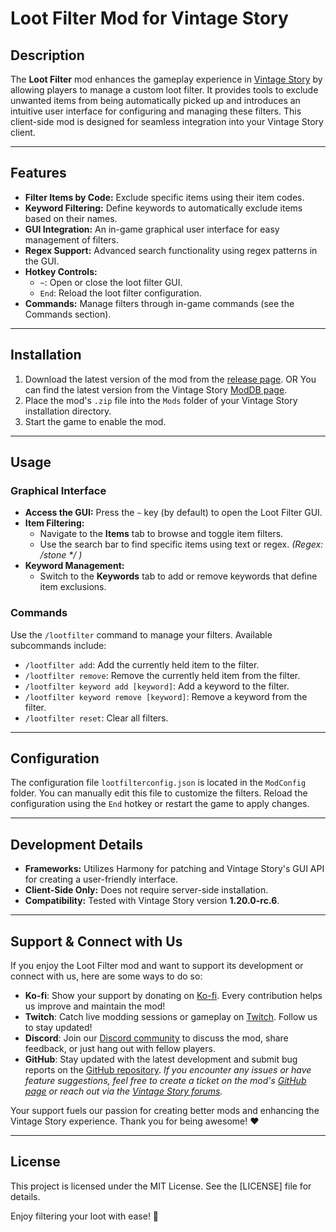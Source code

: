 ﻿# Loot Filter Mod for Vintage Story

## Description

The **Loot Filter** mod enhances the gameplay experience in [Vintage Story][VS] by allowing players to manage a custom loot filter. It provides tools to exclude unwanted items from being automatically picked up and introduces an intuitive user interface for configuring and managing these filters. This client-side mod is designed for seamless integration into your Vintage Story client.

---

## Features

- **Filter Items by Code:** Exclude specific items using their item codes.
- **Keyword Filtering:** Define keywords to automatically exclude items based on their names.
- **GUI Integration:** An in-game graphical user interface for easy management of filters.
- **Regex Support:** Advanced search functionality using regex patterns in the GUI.
- **Hotkey Controls:**
  - `~`: Open or close the loot filter GUI.
  - `End`: Reload the loot filter configuration.
- **Commands:** Manage filters through in-game commands (see the Commands section).

---

## Installation

1. Download the latest version of the mod from the [release page](#). OR You can find the latest version from the Vintage Story [ModDB page][MP].
2. Place the mod's `.zip` file into the `Mods` folder of your Vintage Story installation directory.
3. Start the game to enable the mod.

---

## Usage

### Graphical Interface
- **Access the GUI:** Press the `~` key (by default) to open the Loot Filter GUI.
- **Item Filtering:**
  - Navigate to the **Items** tab to browse and toggle item filters.
  - Use the search bar to find specific items using text or regex. _(Regex: /stone */ )_
- **Keyword Management:**
  - Switch to the **Keywords** tab to add or remove keywords that define item exclusions.

### Commands
Use the `/lootfilter` command to manage your filters. Available subcommands include:
- `/lootfilter add`: Add the currently held item to the filter.
- `/lootfilter remove`: Remove the currently held item from the filter.
- `/lootfilter keyword add [keyword]`: Add a keyword to the filter.
- `/lootfilter keyword remove [keyword]`: Remove a keyword from the filter.
- `/lootfilter reset`: Clear all filters.

---

## Configuration

The configuration file `lootfilterconfig.json` is located in the `ModConfig` folder. You can manually edit this file to customize the filters. Reload the configuration using the `End` hotkey or restart the game to apply changes.

---

## Development Details

- **Frameworks:** Utilizes Harmony for patching and Vintage Story's GUI API for creating a user-friendly interface.
- **Client-Side Only:** Does not require server-side installation.
- **Compatibility:** Tested with Vintage Story version **1.20.0-rc.6**.

---

## Support & Connect with Us

If you enjoy the Loot Filter mod and want to support its development or connect with us, here are some ways to do so:

- **Ko-fi**: Show your support by donating on [Ko-fi][KF]. Every contribution helps us improve and maintain the mod!
- **Twitch**: Catch live modding sessions or gameplay on [Twitch][TW]. Follow us to stay updated!
- **Discord**: Join our [Discord community][DC] to discuss the mod, share feedback, or just hang out with fellow players.
- **GitHub**: Stay updated with the latest development and submit bug reports on the [GitHub repository][GR].
_If you encounter any issues or have feature suggestions, feel free to create a ticket on the mod's [GitHub page][GP] or reach out via the [Vintage Story forums][VF]._

Your support fuels our passion for creating better mods and enhancing the Vintage Story experience. Thank you for being awesome! ❤️

---

## License

This project is licensed under the MIT License. See the [LICENSE] file for details.

Enjoy filtering your loot with ease! 🎉

[VS]: https://www.vintagestory.at/
[MP]: https://mods.vintagestory.at/lootfilter
[KF]: https://ko-fi.com/elocrypt
[TW]: https://www.twitch.tv/Elocrypt
[DC]: https://discord.gg/uyM2Np5hqw
[GR]: https://github.com/Elocrypt/lootfilter
[GP]: https://github.com/Elocrypt/lootfilter/issues
[VF]: https://www.vintagestory.at/forums/topic/13716-loot-filter/
